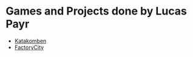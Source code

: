 # Games and Projects done by Lucas Payr

* [Katakomben](https://Orasund.github.com/elm-playground/Katakomben)
* [FactoryCity](https://orasund.github.io/elm-playground/FactoryCity)

